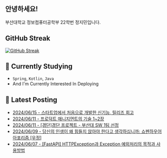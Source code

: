 
## 안녕하세요!
부산대학교 정보컴퓨터공학부 22학번 정지민입니다.

## GitHub Streak
[![GitHub Streak](https://streak-stats.demolab.com?user=Stopmin&theme=onedark-duo)](https://git.io/streak-stats)

## 📎 Currently Studying
- `Spring`, `Kotlin`, `Java`
- And I'm Currently Interested In Deploying

## 📝 Latest Posting
- [2024/06/15 - 스타트업에서 처음으로 개발한 신기능, 릴리즈 회고](https://stopmin.tistory.com/entry/%EC%8A%A4%ED%83%80%ED%8A%B8%EC%97%85%EC%97%90%EC%84%9C-%EC%B2%98%EC%9D%8C%EC%9C%BC%EB%A1%9C-%EA%B0%9C%EB%B0%9C%ED%95%9C-%EC%8B%A0%EA%B8%B0%EB%8A%A5-%EB%A6%B4%EB%A6%AC%EC%A6%88-%ED%9A%8C%EA%B3%A0)  
- [2024/06/11 - 프로덕트 매니지먼트의 기술 1~2장](https://stopmin.tistory.com/entry/%ED%94%84%EB%A1%9C%EB%8D%95%ED%8A%B8-%EB%A7%A4%EB%8B%88%EC%A7%80%EB%A8%BC%ED%8A%B8%EC%9D%98-%EA%B8%B0%EC%88%A0-12%EC%9E%A5)  
- [2024/06/11 - [경단]경단 프로젝트 - 부산대 SW 1팀 선정](https://stopmin.tistory.com/entry/%EA%B2%BD%EB%8B%A8%EA%B2%BD%EB%8B%A8-%ED%94%84%EB%A1%9C%EC%A0%9D%ED%8A%B8-%EB%B6%80%EC%82%B0%EB%8C%80-SW-1%ED%8C%80-%EC%84%A0%EC%A0%95)  
- [2024/06/09 - 당신의 인생이 왜 힘들지 않아야 한다고 생각하십니까: 쇼펜하우어 아포리즘 [우정]](https://stopmin.tistory.com/entry/%EC%9A%B0%EC%A0%95%EC%87%BC%ED%8E%9C%ED%95%98%EC%9A%B0%EC%96%B4-%EC%95%84%ED%8F%AC%EB%A6%AC%EC%A6%98)  
- [2024/06/07 - [FastAPI] HTTPException과 Exception 예외처리의 목적과 사용방법](https://stopmin.tistory.com/entry/FastAPI-HTTPException%EA%B3%BC-Exception-%EC%98%88%EC%99%B8%EC%B2%98%EB%A6%AC%EC%9D%98-%EB%AA%A9%EC%A0%81%EA%B3%BC-%EC%82%AC%EC%9A%A9%EB%B0%A9%EB%B2%95)  
